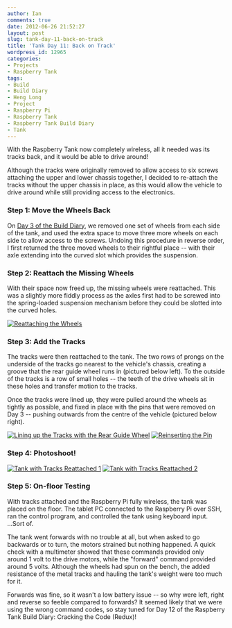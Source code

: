 ```yaml
---
author: Ian
comments: true
date: 2012-06-26 21:52:27
layout: post
slug: tank-day-11-back-on-track
title: 'Tank Day 11: Back on Track'
wordpress_id: 12965
categories:
- Projects
- Raspberry Tank
tags:
- Build
- Build Diary
- Heng Long
- Project
- Raspberry Pi
- Raspberry Tank
- Raspberry Tank Build Diary
- Tank
---
```


With the Raspberry Tank now completely wireless, all it needed was its tracks back, and it would be able to drive around!

Although the tracks were originally removed to allow access to six screws attaching the upper and lower chassis together, I decided to re-attach the tracks without the upper chassis in place, as this would allow the vehicle to drive around while still providing access to the electronics.

### Step 1: Move the Wheels Back

On [Day 3 of the Build Diary](/hardware/tank-day-3-the-sundering/), we removed one set of wheels from each side of the tank, and used the extra space to move three more wheels on each side to allow access to the screws. Undoing this procedure in reverse order, I first returned the three moved wheels to their rightful place -- with their axle extending into the curved slot which provides the suspension.

### Step 2: Reattach the Missing Wheels

With their space now freed up, the missing wheels were reattached. This was a slightly more fiddly process as the axles first had to be screwed into the spring-loaded suspension mechanism before they could be slotted into the curved holes.

[![Reattaching the Wheels](//files.ianrenton.com/sites/raspberrytank/IMG_20120621_135513-300x225.jpg)](//files.ianrenton.com/sites/raspberrytank/IMG_20120621_135513.jpg)

### Step 3: Add the Tracks

The tracks were then reattached to the tank. The two rows of prongs on the underside of the tracks go nearest to the vehicle's chassis, creating a groove that the rear guide wheel runs in (pictured below left). To the outside of the tracks is a row of small holes -- the teeth of the drive wheels sit in these holes and transfer motion to the tracks.

Once the tracks were lined up, they were pulled around the wheels as tightly as possible, and fixed in place with the pins that were removed on Day 3 -- pushing outwards from the centre of the vehicle (pictured below right).

[![Lining up the Tracks with the Rear Guide Wheel](//files.ianrenton.com/sites/raspberrytank/IMG_20120621_140246-300x225.jpg)](//files.ianrenton.com/sites/raspberrytank/IMG_20120621_140246.jpg) [![Reinserting the Pin](//files.ianrenton.com/sites/raspberrytank/IMG_20120621_140116-300x225.jpg)](//files.ianrenton.com/sites/raspberrytank/IMG_20120621_140116.jpg)

### Step 4: Photoshoot!

[![Tank with Tracks Reattached 1](//files.ianrenton.com/sites/raspberrytank/IMG_20120621_140734-300x225.jpg)](//files.ianrenton.com/sites/raspberrytank/IMG_20120621_140734.jpg) [![Tank with Tracks Reattached 2](//files.ianrenton.com/sites/raspberrytank/IMG_20120621_141557-300x225.jpg)](//files.ianrenton.com/sites/raspberrytank/IMG_20120621_141557.jpg)

### Step 5: On-floor Testing

With tracks attached and the Raspberry Pi fully wireless, the tank was placed on the floor.  The tablet PC connected to the Raspberry Pi over SSH, ran the control program, and controlled the tank using keyboard input.  ...Sort of.

The tank went forwards with no trouble at all, but when asked to go backwards or to turn, the motors strained but nothing happened.  A quick check with a multimeter showed that these commands provided only around 1 volt to the drive motors, while the "forward" command provided around 5 volts.  Although the wheels had spun on the bench, the added resistance of the metal tracks and hauling the tank's weight were too much for it.

Forwards was fine, so it wasn't a low battery issue -- so why were left, right and reverse so feeble compared to forwards?  It seemed likely that we were using the wrong command codes, so stay tuned for Day 12 of the Raspberry Tank Build Diary: Cracking the Code (Redux)!
